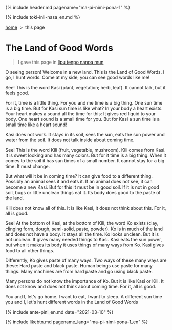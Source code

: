 {% include header.md pagename="ma-pi-nimi-pona-1" %}

{% include toki-inli-nasa_en.md %}

<span class="en">[home](https://joelthomastr.github.io/tokipona/README_en)&nbsp;&nbsp;>&nbsp;&nbsp;this page</span>

# <span class="en">The Land of Good Words</span>

> <span class="en">I gave this page in [lipu tenpo nanpa mun](https://liputenpo.org/2021/03/01/lipu-tenpo-nanpa-mun/)</span>

<span class="en">O seeing person! Welcome in a new land. This is the Land of Good Words. I go, I hunt words. Come at my side, you can see good words like me!</span>

<span class="en">See! This is the word Kasi (plant, vegetation; herb, leaf). It cannot talk, but it feels good.</span>

<span class="en">For it, time is a little thing. For you and me time is a big thing. One sun time is a big time. But for Kasi sun time is like what? In your body a heart exists. Your heart makes a sound all the time for this: It gives red liquid to your body. One heart sound is a small time for you. But for  Kasi a sun time is a small time like a heart sound!</span>

<span class="en">Kasi does not work. It stays in its soil, sees the sun, eats the sun power and water from the soil. It does not talk inside about coming time.</span>

<span class="en">See! This is the word Kili (fruit, vegetable, mushroom). Kili comes from Kasi. It is sweet looking and has many colors. But for it time is a big thing. When it comes to the soil it has sun times of a small number. It cannot stay for a big time. It must change.</span>

<span class="en">But what will it be in coming time? It can give food to a different thing. Possibly an animal sees it and eats it. If an animal does not see, it can become a new Kasi. But for this it must be in good soil. If it is not in good soil, bugs or little unclean things eat it. Its body does good to the paste of the land.</span>

<span class="en">Kili does not know all of this. It is like Kasi, it does not think about this. For it, all is good.</span>

<span class="en">See! At the bottom of Kasi, at the bottom of Kili, the word Ko exists (clay, clinging form, dough, semi-solid, paste, powder). Ko is in much of the land and does not have a body. It stays all the time. Ko looks unclean. But it is not unclean. It gives many needed things to Kasi. Kasi eats the sun power, but when it makes its body it uses things of many ways from Ko. Kasi gives food to all other things.</span>

<span class="en">Differently, Ko gives paste of many ways. Two ways of these many ways are these: Hard paste and black paste. Human beings use paste for many things. Many machines are from hard paste and go using black paste.</span>

<span class="en">Many persons do not know the importance of Ko. But it is like Kasi or Kili. It does not know and does not think about coming time. For it, all is good.</span>

<span class="en">You and I, let's go home. I want to eat, I want to sleep. A different sun time you and I, let's hunt different words in the Land of Good Words</span>

{% include ante-pini_en.md date="2021-03-10" %}

{% include likebtn.md pagename_lang="ma-pi-nimi-pona-1_en" %}
